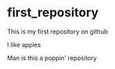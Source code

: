 # first_repository
This is my first repository on github 

I like apples 

Man is this a poppin' repository
